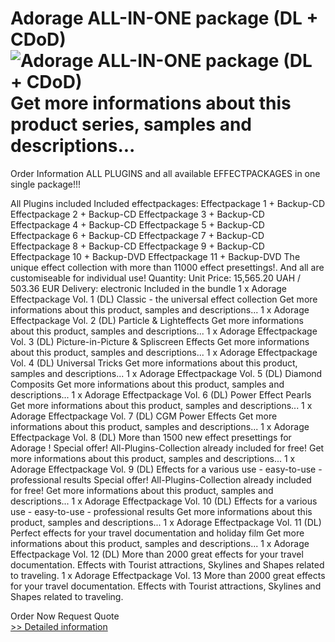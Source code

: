 # Adorage ALL-IN-ONE package (DL + CDoD)<br />![Adorage ALL-IN-ONE package (DL + CDoD)](https://mycommerce.akamaized.net/api/pimages/P300428560/BIG/300428560.JPG)<br /> Get more informations about this product series, samples and descriptions...

Order Information
ALL PLUGINS and all available EFFECTPACKAGES in one single package!!!

All Plugins included
Included effectpackages:
Effectpackage 1 + Backup-CD
Effectpackage 2 + Backup-CD
Effectpackage 3 + Backup-CD
Effectpackage 4 + Backup-CD
Effectpackage 5 + Backup-CD
Effectpackage 6 + Backup-CD
Effectpackage 7 + Backup-CD
Effectpackage 8 + Backup-CD
Effectpackage 9 + Backup-CD
Effectpackage 10 + Backup-DVD
Effectpackage 11 + Backup-DVD
The unique effect collection with more than 11000 effect presettings!. And all are customiseable for individual use!
Quantity:
Unit Price: 15,565.20 UAH / 503.36 EUR
Delivery:
electronic
Included in the bundle
1 x Adorage Effectpackage Vol. 1 (DL)
Classic - the universal effect collection
 Get more informations about this product, samples and descriptions...
1 x Adorage Effectpackage Vol. 2 (DL)
Particle & Lighteffects
 Get more informations about this product, samples and descriptions...
1 x Adorage Effectpackage Vol. 3 (DL)
Picture-in-Picture & Spliscreen Effects
 Get more informations about this product, samples and descriptions...
1 x Adorage Effectpackage Vol. 4 (DL)
Universal Tricks
 Get more informations about this product, samples and descriptions...
1 x Adorage Effectpackage Vol. 5 (DL)
Diamond Composits
 Get more informations about this product, samples and descriptions...
1 x Adorage Effectpackage Vol. 6 (DL)
Power Effect Pearls
 Get more informations about this product, samples and descriptions...
1 x Adorage Effectpackage Vol. 7 (DL)
CGM Power Effects
 Get more informations about this product, samples and descriptions...
1 x Adorage Effectpackage Vol. 8 (DL)
More than 1500 new effect presettings for Adorage !
Special offer! All-Plugins-Collection already included for free!
 Get more informations about this product, samples and descriptions...
1 x Adorage Effectpackage Vol. 9 (DL)
Effects for a various use - easy-to-use - professional results
Special offer! All-Plugins-Collection already included for free!
 Get more informations about this product, samples and descriptions...
1 x Adorage Effectpackage Vol. 10 (DL)
Effects for a various use - easy-to-use - professional results
 Get more informations about this product, samples and descriptions...
1 x Adorage Effectpackage Vol. 11 (DL)
Perfect effects for your travel documentation and holiday film
 Get more informations about this product, samples and descriptions...
1 x Adorage Effectpackage Vol. 12 (DL)
More than 2000 great effects for your travel documentation. Effects with Tourist attractions, Skylines and Shapes related to traveling.
1 x Adorage Effectpackage Vol. 13
More than 2000 great effects for your travel documentation. Effects with Tourist attractions, Skylines and Shapes related to traveling.

Order Now
Request Quote<br />[>> Detailed information](https://secure.element5.com/esales/product.html?productid=300428560&affiliateid=200057808)